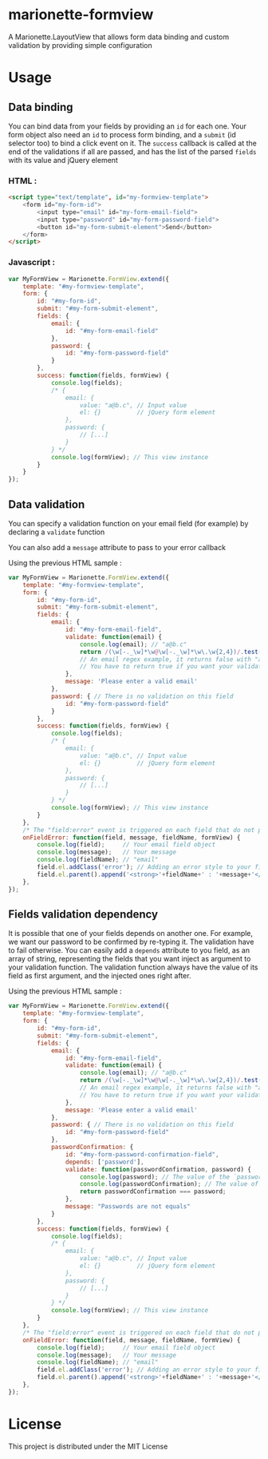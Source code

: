 marionette-formview
===================

A Marionette.LayoutView that allows form data binding and custom validation by providing simple configuration

# Usage

## Data binding

You can bind data from your fields by providing an `id` for each one.
Your form object also need an `id` to process form binding, and a `submit` (id selector too) to bind a click event on it.
The `success` callback is called at the end of the validations if all are passed, and has the list of the parsed `fields` with its value and jQuery element

### HTML :

```html
<script type="text/template", id="my-formview-template">
    <form id="my-form-id">
        <input type="email" id="my-form-email-field">
        <input type="password" id="my-form-password-field">
        <button id="my-form-submit-element">Send</button>
    </form>
</script>
```

### Javascript :

```javascript
var MyFormView = Marionette.FormView.extend({
    template: "#my-formview-template",
    form: {
        id: "#my-form-id",
        submit: "#my-form-submit-element",
        fields: {
            email: {
                id: "#my-form-email-field"
            },
            password: {
                id: "#my-form-password-field"
            }
        },
        success: function(fields, formView) {
            console.log(fields);
            /* {
                email: {
                    value: "a@b.c", // Input value
                    el: {}          // jQuery form element
                },
                password: {
                    // [...]
                }
            } */
            console.log(formView); // This view instance
        }
    }
});
```

## Data validation

You can specify a validation function on your email field (for example) by declaring a `validate` function

You can also add a `message` attribute to pass to your error callback

Using the previous HTML sample :
```javascript
var MyFormView = Marionette.FormView.extend({
    template: "#my-formview-template",
    form: {
        id: "#my-form-id",
        submit: "#my-form-submit-element",
        fields: {
            email: {
                id: "#my-form-email-field",
                validate: function(email) {
                    console.log(email); // "a@b.c"
                    return /(\w[-._\w]*\w@\w[-._\w]*\w\.\w{2,4})/.test(email);
                    // An email regex example, it returns false with "a@b.c"
                    // You have to return true if you want your validation to succeed
                },
                message: 'Please enter a valid email'
            },
            password: { // There is no validation on this field
                id: "#my-form-password-field"
            }
        },
        success: function(fields, formView) {
            console.log(fields);
            /* {
                email: {
                    value: "a@b.c", // Input value
                    el: {}          // jQuery form element
                },
                password: {
                    // [...]
                }
            } */
            console.log(formView); // This view instance
        }
    },
    /* The "field:error" event is triggered on each field that do not pass your validation */
    onFieldError: function(field, message, fieldName, formView) {
        console.log(field);     // Your email field object
        console.log(message);   // Your message
        console.log(fieldName); // "email"
        field.el.addClass('error'); // Adding an error style to your field
        field.el.parent().append('<strong>'+fieldName+' : '+message+'</strong>'); // Displaying your message under the form or wherever you want it
    },
});
```

## Fields validation dependency

It is possible that one of your fields depends on another one. For example, we want our password to be confirmed by re-typing it. The validation have to fail otherwise. You can easily add a `depends` attribute to you field, as an array of string, representing the fields that you want inject as argument to your validation function.
The validation function always have the value of its field as first argument, and the injected ones right after.

Using the previous HTML sample :
```javascript
var MyFormView = Marionette.FormView.extend({
    template: "#my-formview-template",
    form: {
        id: "#my-form-id",
        submit: "#my-form-submit-element",
        fields: {
            email: {
                id: "#my-form-email-field",
                validate: function(email) {
                    console.log(email); // "a@b.c"
                    return /(\w[-._\w]*\w@\w[-._\w]*\w\.\w{2,4})/.test(email);
                    // An email regex example, it returns false with "a@b.c"
                    // You have to return true if you want your validation to succeed
                },
                message: 'Please enter a valid email'
            },
            password: { // There is no validation on this field
                id: "#my-form-password-field"
            },
            passwordConfirmation: {
                id: "#my-form-password-confirmation-field",
                depends: ['password'],
                validate: function(passwordConfirmation, password) {
                    console.log(password); // The value of the `password` field
                    console.log(passwordConfirmation); // The value of this field is always the first argument
                    return passwordConfirmation === password;
                },
                message: "Passwords are not equals"
            }
        },
        success: function(fields, formView) {
            console.log(fields);
            /* {
                email: {
                    value: "a@b.c", // Input value
                    el: {}          // jQuery form element
                },
                password: {
                    // [...]
                }
            } */
            console.log(formView); // This view instance
        }
    },
    /* The "field:error" event is triggered on each field that do not pass your validation */
    onFieldError: function(field, message, fieldName, formView) {
        console.log(field);     // Your email field object
        console.log(message);   // Your message
        console.log(fieldName); // "email"
        field.el.addClass('error'); // Adding an error style to your field
        field.el.parent().append('<strong>'+fieldName+' : '+message+'</strong>'); // Displaying your message under the form or wherever you want it
    },
});
```

# License

This project is distributed under the MIT License
